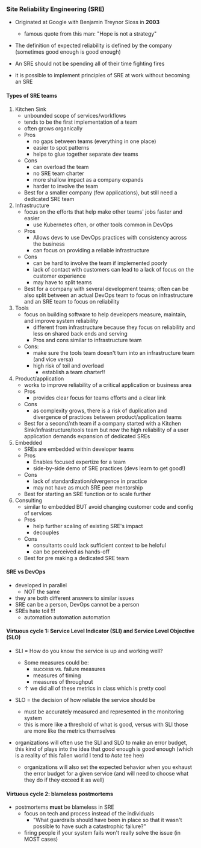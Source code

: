 ### Site Reliability Engineering (SRE)

- Originated at Google with Benjamin Treynor Sloss in **2003**
  - famous quote from this man: "Hope is not a strategy"

- The definition of expected reliability is defined by the company (sometimes good enough is good enough)
- An SRE should not be spending all of their time fighting fires
- it is possible to implement principles of SRE at work without becoming an SRE

#### Types of SRE teams

1. Kitchen Sink
   - unbounded scope of services/workflows
   - tends to be the first implementation of a team
   - often grows organically
   - Pros
     - no gaps between teams (everything in one place)
     - easier to spot patterns
     - helps to glue together separate dev teams
   - Cons
     - can overload the team
     - no SRE team charter
     - more shallow impact as a company expands
     - harder to involve the team
   - Best for a smaller company (few applications), but still need a dedicated SRE team
2. Infrastructure
   - focus on the efforts that help make other teams' jobs faster and easier
     - use Kubernetes often, or other tools common in DevOps
   - Pros
     - Allows devs to use DevOps practices with consistency across the business
     - can focus on providing a reliable infrastructure
   - Cons
     - can be hard to involve the team if implemented poorly
     - lack of contact with customers can lead to a lack of focus on the customer experience
     - may have to split teams
   - Best for a company with several development teams; often can be also split between an actual DevOps team to focus on infrastructure and an SRE team to focus on reliability
3. Tools
   - focus on building software to help developers measure, maintain, and improve system reliability
     - different from infrastructure because they focus on reliability and less on shared back ends and serving
     - Pros and cons similar to infrastructure team
   - Cons:
     - make sure the tools team doesn't turn into an infrastructure team (and vice versa)
     - high risk of toil and overload
       - establish a team charter!!
4. Product/application
   - works to improve reliability of a critical application or business area
   - Pros
     - provides clear focus for teams efforts and a clear link
   - Cons
     - as complexity grows, there is a risk of duplication and divergence of practices between product/application teams
   - Best for a second/nth team if a company started with a Kitchen Sink/infrastructure/tools team but now the high reliability of a user application demands expansion of dedicated SREs
5. Embedded
   - SREs are embedded within developer teams
   - Pros
     - Enables focused expertize for a team
     - side-by-side demo of SRE practices (devs learn to get good!)
   - Cons
     - lack of standardization/divergence in practice
     - may not have as much SRE peer mentorship
   - Best for starting an SRE function or to scale further 
6. Consulting
   - similar to embedded BUT avoid changing customer code and config of services
   - Pros
     - help further scaling of existing SRE's impact
     - decouples
   - Cons
     - consultants could lack sufficient context to be heloful
     - can be perceived as hands-off
   - Best for pre making a dedicated SRE team

#### SRE vs DevOps

- developed in parallel
  - NOT the same
- they are both different answers to similar issues
- SRE can be a person, DevOps cannot be a person
- SREs hate toil !!! 
  - automation automation automation

#### Virtuous cycle 1: Service Level Indicator (SLI) and Service Level Objective (SLO)

- SLI = How do you know the service is up and working well?
  - Some measures could be:
    - success vs. failure measures
    - measures of timing
    - measures of throughput
  - &uarr; we did all of these metrics in class which is pretty cool
- SLO =  the decision of how reliable the service should be
  - must be accurately measured and represented in the monitoring system
  - this is more like a threshold of what is good, versus with SLI those are more like the metrics themselves

- organizations will often use the SLI and SLO to make an error budget, this kind of plays into the idea that good enough is good enough (which is a reality of this fallen world I tend to *hate* tee hee)
  - organizations will also set the expected behavior when you exhaust the error budget for a given service (and will need to choose what they do if they exceed it as well)

#### Virtuous cycle 2: blameless postmortems

- postmortems **must** be blameless in SRE
  - focus on tech and process instead of the individuals
    - "What guardrails should have been in place so that it wasn't possible to have such a catastrophic failure?"
  - firing people if your system fails won't really solve the issue (in MOST cases)


